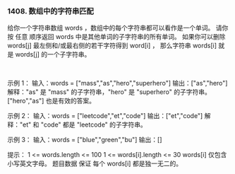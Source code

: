 ### 1408. 数组中的字符串匹配

给你一个字符串数组 words ，数组中的每个字符串都可以看作是一个单词。
请你按 任意 顺序返回 words 中是其他单词的子字符串的所有单词。
如果你可以删除 words[j] 最左侧和/或最右侧的若干字符得到 word[i] ，
那么字符串 words[i] 就是 words[j] 的一个子字符串。

 

示例 1：
输入：words = ["mass","as","hero","superhero"]
输出：["as","hero"]
解释："as" 是 "mass" 的子字符串，"hero" 是 "superhero" 的子字符串。
["hero","as"] 也是有效的答案。

示例 2：
输入：words = ["leetcode","et","code"]
输出：["et","code"]
解释："et" 和 "code" 都是 "leetcode" 的子字符串。

示例 3：
输入：words = ["blue","green","bu"]
输出：[]
 

提示：
1 <= words.length <= 100
1 <= words[i].length <= 30
words[i] 仅包含小写英文字母。
题目数据 保证 每个 words[i] 都是独一无二的。
